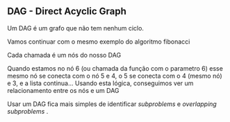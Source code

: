 ## DAG - Direct Acyclic Graph

Um DAG é um grafo que não tem nenhum ciclo.

Vamos continuar com o mesmo exemplo do algoritmo fibonacci

Cada chamada é um nós do nosso DAG

Quando estamos no nó 6 (ou chamada da função com o parametro 6) esse mesmo nó se conecta com o nó 5 e 4, o 5 se conecta com o 4 (mesmo nó) e 3, e a lista continua...
Usando esta lógica, conseguimos ver um relacionamento entre os nós e um DAG

Usar um DAG fica mais simples de identificar *subproblems* e *overlapping subproblems* .





